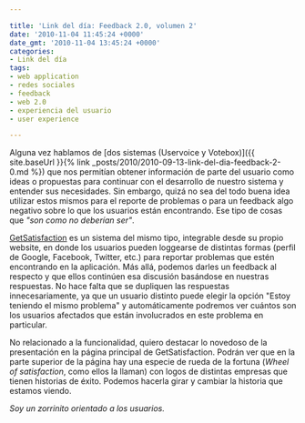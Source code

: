 ```yaml
---

title: 'Link del día: Feedback 2.0, volumen 2'
date: '2010-11-04 11:45:24 +0000'
date_gmt: '2010-11-04 13:45:24 +0000'
categories:
- Link del día
tags:
- web application
- redes sociales
- feedback
- web 2.0
- experiencia del usuario
- user experience

---
```


Alguna vez hablamos de [dos sistemas (Uservoice y Votebox)]({{ site.baseUrl }}{% link _posts/2010/2010-09-13-link-del-dia-feedback-2-0.md %}) que nos permitían obtener información de parte del usuario como ideas o propuestas para continuar con el desarrollo de nuestro sistema y entender sus necesidades. Sin embargo, quizá no sea del todo buena idea utilizar estos mismos para el reporte de problemas o para un feedback algo negativo sobre lo que los usuarios están encontrando. Ese tipo de cosas que _"son como no deberían ser"_.

[GetSatisfaction](http://getsatisfaction.com/) es un sistema del mismo tipo, integrable desde su propio website, en donde los usuarios pueden loggearse de distintas formas (perfil de Google, Facebook, Twitter, etc.) para reportar problemas que estén encontrando en la aplicación. Más allá, podemos darles un feedback al respecto y que ellos continúen esa discusión basándose en nuestras respuestas. No hace falta que se dupliquen las respuestas innecesariamente, ya que un usuario distinto puede elegir la opción "Estoy teniendo el mismo problema" y automáticamente podremos ver cuántos son los usuarios afectados que están involucrados en este problema en particular.

No relacionado a la funcionalidad, quiero destacar lo novedoso de la presentación en la página principal de GetSatisfaction. Podrán ver que en la parte superior de la página hay una especie de rueda de la fortuna (_Wheel of satisfaction_, como ellos la llaman) con logos de distintas empresas que tienen historias de éxito. Podemos hacerla girar y cambiar la historia que estamos viendo.

_Soy un zorrinito orientado a los usuarios._

